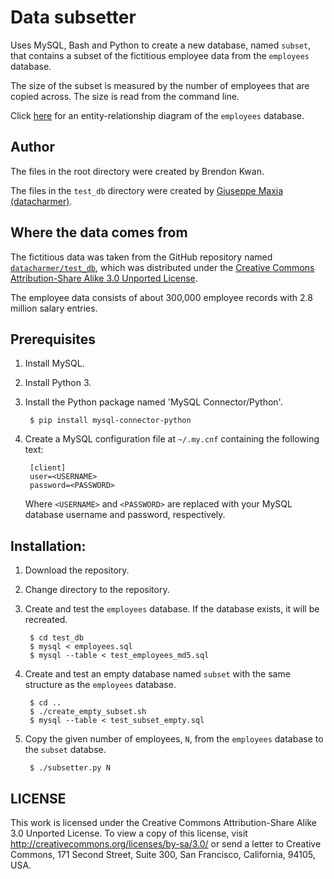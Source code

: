 # Data subsetter

Uses MySQL, Bash and Python to create a new database, named `subset`,
that contains a subset of the fictitious employee data from the `employees`
database.

The size of the subset is measured by the number of employees
that are copied across. The size is read from the command line.

Click [here](https://dev.mysql.com/doc/employee/en/sakila-structure.html)
for an entity-relationship diagram of the `employees` database.

## Author

The files in the root directory were created by Brendon Kwan.

The files in the `test_db` directory were created by
[Giuseppe Maxia (datacharmer)](https://github.com/datacharmer).

## Where the data comes from

The fictitious data was taken from the GitHub repository named
[`datacharmer/test_db`](https://github.com/datacharmer/test_db), which was
distributed under the
[Creative Commons Attribution-Share Alike 3.0 Unported License](http://creativecommons.org/licenses/by-sa/3.0/).

The employee data consists of about 300,000 employee records with 2.8 million
salary entries.

## Prerequisites

1. Install MySQL.
1. Install Python 3.
1. Install the Python package named 'MySQL Connector/Python'.

        $ pip install mysql-connector-python

1. Create a MySQL configuration file at `~/.my.cnf` containing the following
text:

        [client]
        user=<USERNAME>
        password=<PASSWORD>

    Where `<USERNAME>` and `<PASSWORD>` are replaced with your MySQL database
    username and password, respectively.


## Installation:

1. Download the repository.
2. Change directory to the repository.
3. Create and test the `employees` database. If the database exists, it will be
   recreated.

        $ cd test_db
        $ mysql < employees.sql
        $ mysql --table < test_employees_md5.sql

4. Create and test an empty database named `subset` with the same structure
   as the `employees` database.

        $ cd ..
        $ ./create_empty_subset.sh
        $ mysql --table < test_subset_empty.sql

5. Copy the given number of employees, `N`, from the `employees` database
   to the `subset` databse.

        $ ./subsetter.py N

## LICENSE
This work is licensed under the 
Creative Commons Attribution-Share Alike 3.0 Unported License. 
To view a copy of this license, visit 
http://creativecommons.org/licenses/by-sa/3.0/ or send a letter to 
Creative Commons, 171 Second Street, Suite 300, San Francisco, 
California, 94105, USA.


